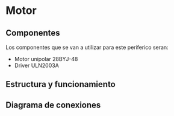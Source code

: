 
# Motor
## Componentes
Los componentes que se van a utilizar para este periferico seran:

- Motor unipolar 28BYJ-48
- Driver ULN2003A



## Estructura y funcionamiento

## Diagrama de conexiones
